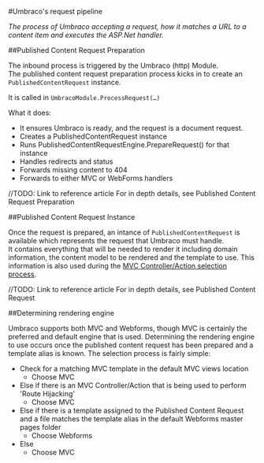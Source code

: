 #Umbraco's request pipeline

_The process of Umbraco accepting a request, how it matches a URL to a content item and executes the ASP.Net handler._

##Published Content Request Preparation

The inbound process is triggered by the Umbraco (http) Module.  
The published content request preparation process kicks in to create an `PublishedContentRequest` instance.

It is called in `UmbracoModule.ProcessRequest(…)`

What it does:

* It ensures Umbraco is ready, and the request is a document request.
* Creates a PublishedContentRequest instance
* Runs PublishedContentRequestEngine.PrepareRequest() for that instance
* Handles redirects and status
* Forwards missing content to 404
* Forwards to either MVC or WebForms handlers

//TODO: Link to reference article
For in depth details, see Published Content Request Preparation

##Published Content Request Instance

Once the request is prepared, an intance of `PublishedContentRequest` is available which represents the request that Umbraco must handle.  
It contains everything that will be needed to render it including domain information, the content model to be rendered and the template to use.
This information is also used during the [MVC Controller/Action selection process](../Controller/).

 //TODO: Link to reference article
 For in depth details, see Published Content Request
 
 ##Determining rendering engine
 
 Umbraco supports both MVC and Webforms, though MVC is certainly the preferred and default engine that is used. 
 Determining the rendering engine to use occurs once the published content request has been prepared and a template alias is known.
 The selection process is fairly simple:
 
 * Check for a matching MVC template in the default MVC views location
 	* Choose MVC
 * Else if there is an MVC Controller/Action that is being used to perform 'Route Hijacking'
 	* Choose MVC
 * Else if there is a template assigned to the Published Content Request and a file matches the template alias in the default Webforms master pages folder
 	* Choose Webforms
 * Else 
 	* Choose MVC	